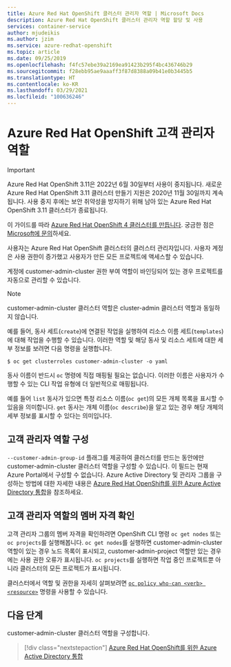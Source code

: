 ```yaml
---
title: Azure Red Hat OpenShift 클러스터 관리자 역할 | Microsoft Docs
description: Azure Red Hat OpenShift 클러스터 관리자 역할 할당 및 사용
services: container-service
author: mjudeikis
ms.author: jzim
ms.service: azure-redhat-openshift
ms.topic: article
ms.date: 09/25/2019
ms.openlocfilehash: f4fc57ebe39a2169ea91423b295f4bc436746b29
ms.sourcegitcommit: f28ebb95ae9aaaff3f87d8388a09b41e0b3445b5
ms.translationtype: HT
ms.contentlocale: ko-KR
ms.lasthandoff: 03/29/2021
ms.locfileid: "100636246"
---
```

# <a name="azure-red-hat-openshift-customer-administrator-role"></a>Azure Red Hat OpenShift 고객 관리자 역할

> [!IMPORTANT]
> Azure Red Hat OpenShift 3.11은 2022년 6월 30일부터 사용이 중지됩니다. 새로운 Azure Red Hat OpenShift 3.11 클러스터 만들기 지원은 2020년 11월 30일까지 계속됩니다. 사용 중지 후에는 보안 취약성을 방지하기 위해 남아 있는 Azure Red Hat OpenShift 3.11 클러스터가 종료됩니다.
> 
> 이 가이드를 따라 [Azure Red Hat OpenShift 4 클러스터를 만듭니다](tutorial-create-cluster.md).
> 궁금한 점은 [Microsoft에 문의](mailto:arofeedback@microsoft.com)하세요.

사용자는 Azure Red Hat OpenShift 클러스터의 클러스터 관리자입니다. 사용자 계정은 사용 권한이 증가했고 사용자가 만든 모든 프로젝트에 액세스할 수 있습니다.

계정에 customer-admin-cluster 권한 부여 역할이 바인딩되어 있는 경우 프로젝트를 자동으로 관리할 수 있습니다.

> [!Note] 
> customer-admin-cluster 클러스터 역할은 cluster-admin 클러스터 역할과 동일하지 않습니다.

예를 들어, 동사 세트(`create`)에 연결된 작업을 실행하여 리소스 이름 세트(`templates`)에 대해 작업을 수행할 수 있습니다. 이러한 역할 및 해당 동사 및 리소스 세트에 대한 세부 정보를 보려면 다음 명령을 실행합니다.

`$ oc get clusterroles customer-admin-cluster -o yaml`

동사 이름이 반드시 `oc` 명령에 직접 매핑될 필요는 없습니다. 이러한 이름은 사용자가 수행할 수 있는 CLI 작업 유형에 더 일반적으로 매핑됩니다. 

예를 들어 `list` 동사가 있으면 특정 리소스 이름(`oc get`)의 모든 개체 목록을 표시할 수 있음을 의미합니다. `get` 동사는 개체 이름(`oc describe`)을 알고 있는 경우 해당 개체의 세부 정보를 표시할 수 있다는 의미입니다.

## <a name="configure-the-customer-administrator-role"></a>고객 관리자 역할 구성

`--customer-admin-group-id` 플래그를 제공하여 클러스터를 만드는 동안에만 customer-admin-cluster 클러스터 역할을 구성할 수 있습니다. 이 필드는 현재 Azure Portal에서 구성할 수 없습니다. Azure Active Directory 및 관리자 그룹을 구성하는 방법에 대한 자세한 내용은 [Azure Red Hat OpenShift를 위한 Azure Active Directory 통합](howto-aad-app-configuration.md)을 참조하세요.

## <a name="confirm-membership-in-the-customer-administrator-role"></a>고객 관리자 역할의 멤버 자격 확인

고객 관리자 그룹의 멤버 자격을 확인하려면 OpenShift CLI 명령 `oc get nodes` 또는 `oc projects`를 실행해봅니다. `oc get nodes`를 실행하면 customer-admin-cluster 역할이 있는 경우 노드 목록이 표시되고, customer-admin-project 역할만 있는 경우에는 사용 권한 오류가 표시됩니다. `oc projects`를 실행하면 작업 중인 프로젝트뿐 아니라 클러스터의 모든 프로젝트가 표시됩니다.

클러스터에서 역할 및 권한을 자세히 살펴보려면 [`oc policy who-can <verb> <resource>`](https://docs.openshift.com/container-platform/3.11/admin_guide/manage_rbac.html#managing-role-bindings) 명령을 사용할 수 있습니다.

## <a name="next-steps"></a>다음 단계

customer-admin-cluster 클러스터 역할을 구성합니다.
> [!div class="nextstepaction"]
> [Azure Red Hat OpenShift를 위한 Azure Active Directory 통합](howto-aad-app-configuration.md)
